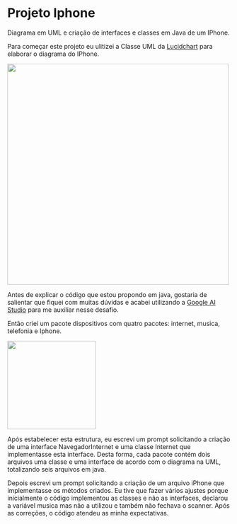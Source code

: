 # Projeto Iphone
Diagrama em UML e criação de interfaces e classes em Java de um IPhone.

Para começar este projeto eu ulitizei a Classe UML da [Lucidchart](https://lucid.app/lucidchart/17d2f4f4-7280-4ec2-9075-dcfe1562933c/edit?viewport_loc=-403%2C-12%2C2738%2C1263%2CHWEp-vi-RSFO&invitationId=inv_958e2352-e647-4d65-a1be-ff9b4b44ef52) para elaborar o diagrama do IPhone.

<img src="https://github.com/vverdum/UML-Iphone/assets/157656254/96578ac5-1932-4ed6-8d38-060c62636fe5 " style="width: 500px;">

Antes de explicar o código que estou propondo em java, gostaria de salientar que fiquei com muitas dúvidas e acabei utilizando a [Google AI Studio]( https://aistudio.google.com/app/prompts/1AetpkBVHd2BlOcm5y2b2mhLYY6-WysSh?utm_source=website&utm_medium=referral&utm_campaign=Alura&utm_content=) para me auxiliar nesse desafio. 

Então criei um pacote dispositivos com quatro pacotes: internet, musica, telefonia e Iphone.


<img src="https://github.com/vverdum/UML-Iphone/assets/157656254/30d96e17-eb6d-4b6b-aa84-5513f7325def" style="width: 200px;">

Após estabelecer esta estrutura, eu escrevi um prompt solicitando a criação de uma interface NavegadorInternet e uma classe Internet que implementasse esta interface. 
Desta forma, cada pacote contém dois arquivos uma classe e uma interface de acordo com o diagrama na UML, totalizando seis arquivos em java. 

Depois escrevi um prompt solicitando a criação de um arquivo iPhone que implementasse os métodos criados. 
Eu tive que fazer vários ajustes porque inicialmente o código implementou as classes e não as interfaces, declarou a variável musica mas não a utilizou e também não fechava o scanner. Após as correções, o código atendeu as minha expectativas. 

